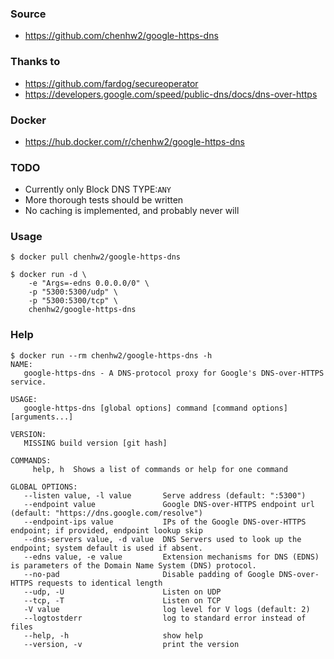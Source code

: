 ### Source
- https://github.com/chenhw2/google-https-dns
  
### Thanks to
- https://github.com/fardog/secureoperator
- https://developers.google.com/speed/public-dns/docs/dns-over-https
  
### Docker
- https://hub.docker.com/r/chenhw2/google-https-dns
  
### TODO
- Currently only Block DNS TYPE:```ANY```
- More thorough tests should be written
- No caching is implemented, and probably never will
  
### Usage
```
$ docker pull chenhw2/google-https-dns

$ docker run -d \
    -e "Args=-edns 0.0.0.0/0" \
    -p "5300:5300/udp" \
    -p "5300:5300/tcp" \
    chenhw2/google-https-dns

```
### Help
```
$ docker run --rm chenhw2/google-https-dns -h
NAME:
   google-https-dns - A DNS-protocol proxy for Google's DNS-over-HTTPS service.

USAGE:
   google-https-dns [global options] command [command options] [arguments...]

VERSION:
   MISSING build version [git hash]

COMMANDS:
     help, h  Shows a list of commands or help for one command

GLOBAL OPTIONS:
   --listen value, -l value       Serve address (default: ":5300")
   --endpoint value               Google DNS-over-HTTPS endpoint url (default: "https://dns.google.com/resolve")
   --endpoint-ips value           IPs of the Google DNS-over-HTTPS endpoint; if provided, endpoint lookup skip
   --dns-servers value, -d value  DNS Servers used to look up the endpoint; system default is used if absent.
   --edns value, -e value         Extension mechanisms for DNS (EDNS) is parameters of the Domain Name System (DNS) protocol.
   --no-pad                       Disable padding of Google DNS-over-HTTPS requests to identical length
   --udp, -U                      Listen on UDP
   --tcp, -T                      Listen on TCP
   -V value                       log level for V logs (default: 2)
   --logtostderr                  log to standard error instead of files
   --help, -h                     show help
   --version, -v                  print the version

```
